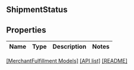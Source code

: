 ## ShipmentStatus

## Properties

Name | Type | Description | Notes
------------ | ------------- | ------------- | -------------

[[MerchantFulfillment Models]](../) [[API list]](../../Api) [[README]](../../../README.md)
